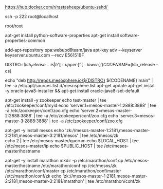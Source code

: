 https://hub.docker.com/r/rastasheep/ubuntu-sshd/


ssh -p 222 root@localhost

root/root




apt-get install python-software-properties
apt-get install software-properties-common

add-apt-repository ppa:webupd8team/java
apt-key adv --keyserver keyserver.ubuntu.com --recv E56151BF

DISTRO=$(lsb_release -is | tr '[:upper:]' '[:lower:]')
CODENAME=$(lsb_release -cs)

echo "deb http://repos.mesosphere.io/${DISTRO} ${CODENAME} main" | tee -a /etc/apt/sources.list.d/mesosphere.list
apt-get update
apt-get install -y oracle-java8-installer && apt-get install oracle-java8-set-default





apt-get install -y zookeeper
echo test-master | tee /etc/zookeeper/conf/myid
echo 'server.1=mesos-master-1:2888:3888' | tee -a /etc/zookeeper/conf/zoo.cfg
echo 'server.2=mesos-master-2:2888:3888' | tee -a /etc/zookeeper/conf/zoo.cfg
echo 'server.3=mesos-master-3:2888:3888' | tee -a /etc/zookeeper/conf/zoo.cfg


apt-get -y install mesos
echo 'zk://mesos-master-1:2181,mesos-master-2:2181,mesos-master-3:2181/mesos' | tee /etc/mesos/zk     
echo 2 | tee /etc/mesos-master/quorum
echo $LOCAL_HOST | tee /etc/mesos-master/ip
echo $PUBLIC_HOST | tee /etc/mesos-master/hostname



apt-get -y install marathon
mkdir -p /etc/marathon/conf
cp /etc/mesos-master/hostname /etc/marathon/conf
cp /etc/mesos/zk /etc/marathon/conf/master
cp /etc/marathon/conf/master /etc/marathon/conf/zk
echo 'zk://mesos-master-1:2181,mesos-master-2:2181,mesos-master-3:2181/marathon' | tee /etc/marathon/conf/zk


